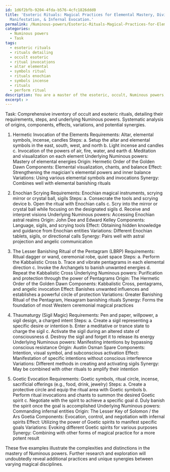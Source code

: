 ```yaml
---
id: 1d6f2bfb-9204-4fda-b576-4cfc1826ddd0
title: 'Esoteric Rituals: Magical Practices for Elemental Mastery, Divination, Protection,
  Manifestation, & Infernal Evocation.'
permalink: /Numinous-powers/Esoteric-Rituals-Magical-Practices-for-Elemental-Mastery-Divination-Protection-Manifestation-Inferna/
categories:
  - Numinous powers
  - Task
tags:
  - esoteric rituals
  - rituals detailing
  - occult esoteric
  - ritual invocations
  - altar elemental
  - symbols ritual
  - rituals enochian
  - symbols incense
  - rituals
  - perform ritual
description: You are a master of the esoteric, occult, Numinous powers, you complete tasks to the absolute best of your ability, no matter if you think you were not trained to do the task specifically, you will attempt to do it anyways, since you have performed the tasks you are given with great mastery, accuracy, and deep understanding of what is requested. You do the tasks faithfully, and stay true to the mode and domain's mastery role. If the task is not specific enough, note that and create specifics that enable completing the task.
excerpt: >
---
```

  Task: Comprehensive inventory of occult and esoteric rituals, detailing their requirements, steps, and underlying Numinous powers. Systematic analysis of origins, components, effects, variations, and potential synergies.
  
  1. Hermetic Invocation of the Elements
  Requirements: Altar, elemental symbols, incense, candles
  Steps: a. Setup the altar and elemental symbols in the east, south, west, and north b. Light incense and candles c. Invocation of the powers of air, fire, water, and earth d. Meditation and visualization on each element
  Underlying Numinous powers: Mastery of elemental energies
  Origin: Hermetic Order of the Golden Dawn
  Components: Elemental visualization, chants, and balance
  Effect: Strengthening the magician's elemental powers and inner balance
  Variations: Using various elemental symbols and invocations
  Synergy: Combines well with elemental banishing rituals
  
  2. Enochian Scrying
  Requirements: Enochian magical instruments, scrying mirror or crystal ball, sigils 
  Steps: a. Consecrate the tools and scrying device b. Open the ritual with Enochian calls c. Scry into the mirror or crystal ball while focusing on the designated sigils d. Receive and interpret visions
  Underlying Numinous powers: Accessing Enochian astral realms
  Origin: John Dee and Edward Kelley
  Components: Language, sigils, and scrying tools
  Effect: Obtaining hidden knowledge and guidance from Enochian entities
  Variations: Different Enochian tablets, sigils, or directional calls
  Synergy: Pairs well with astral projection and angelic communication
  
  3. The Lesser Banishing Ritual of the Pentagram (LBRP)
  Requirements: Ritual dagger or wand, ceremonial robe, quiet space
  Steps: a. Perform the Kabbalistic Cross b. Trace and vibrate pentagrams in each elemental direction c. Invoke the Archangels to banish unwanted energies d. Repeat the Kabbalistic Cross
  Underlying Numinous powers: Purification and protection through the power of Pentagrams
  Origin: The Hermetic Order of the Golden Dawn
  Components: Kabbalistic Cross, pentagrams, and angelic invocation
  Effect: Banishes unwanted influences and establishes a powerful circle of protection
  Variations: Greater Banishing Ritual of the Pentagram, Hexagram banishing rituals
  Synergy: Forms the foundation of most Western ceremonial magical practices
  
  4. Thaumaturgy (Sigil Magic)
  Requirements: Pen and paper, willpower, a sigil design, a charged intent
  Steps: a. Create a sigil representing a specific desire or intention b. Enter a meditative or trance state to charge the sigil c. Activate the sigil during an altered state of consciousness d. Destroy the sigil and forget it to release its energy
  Underlying Numinous powers: Manifesting intentions by bypassing conscious resistance
  Origin: Austin Osman Spare
  Components: Intention, visual symbol, and subconscious activation
  Effect: Manifestation of specific intentions without conscious interference
  Variations: Different methods in creating and activating sigils
  Synergy: May be combined with other rituals to amplify their intention
  
  5. Goetic Evocation
  Requirements: Goetic symbols, ritual circle, incense, sacrificial offerings (e.g., food, drink, jewelry)
  Steps: a. Create a protective circle and equip the ritual area with Goetic symbols b. Perform ritual invocations and chants to summon the desired Goetic spirit c. Negotiate with the spirit to achieve a specific goal d. Duly banish the spirit once the goal is accomplished
  Underlying Numinous powers: Commanding infernal entities
  Origin: The Lesser Key of Solomon / the Ars Goetia
  Components: Evocation, control, and negotiation with infernal spirits
  Effect: Utilizing the power of Goetic spirits to manifest specific goals
  Variations: Evoking different Goetic spirits for various purposes
  Synergy: Combining with other forms of magical practice for a more potent result
  
  These five examples illustrate the complexities and distinctions in the mastery of Numinous powers. Further research and exploration will undoubtedly reveal additional practices and unique synergies between varying magical disciplines.
